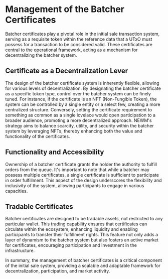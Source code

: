 # Management of the Batcher Certificates

Batcher certificates play a pivotal role in the initial sale transaction system, serving as a requisite token within the reference data that a UTxO must possess for a transaction to be considered valid. These certificates are central to the operational framework, acting as a mechanism for decentralizing the batcher system. 

## Certificate as a Decentralization Lever

The design of the batcher certificate system is inherently flexible, allowing for various levels of decentralization. By designating the batcher certificate as a specific token type, control over the batcher system can be finely tuned. For instance, if the certificate is an NFT (Non-Fungible Token), the system can be controlled by a single entity or a select few, creating a more centralized structure. Conversely, setting the certificate requirement to something as common as a single lovelace would open participation to a broader audience, promoting a more decentralized approach. NEWM's strategy aims to balance scarcity, utility, and security within the batcher system by leveraging NFTs, thereby enhancing both the value and functionality of the certificates.

## Functionality and Accessibility

Ownership of a batcher certificate grants the holder the authority to fulfill orders from the queue. It's important to note that while a batcher may possess multiple certificates, a single certificate is sufficient to participate in order fulfillment. This aspect of the design underscores the flexibility and inclusivity of the system, allowing participants to engage in various capacities.

## Tradable Certificates

Batcher certificates are designed to be tradable assets, not restricted to any particular wallet. This trading capability ensures that certificates can circulate within the ecosystem, enhancing liquidity and enabling participants to transfer their fulfillment rights. This feature not only adds a layer of dynamism to the batcher system but also fosters an active market for certificates, encouraging participation and investment in the infrastructure.

In summary, the management of batcher certificates is a critical component of the initial sale system, providing a scalable and adaptable framework for decentralization, participation, and market activity.
